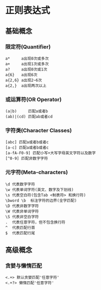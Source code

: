# 正则表达式

## 基础概念

### 限定符(Quantifier)

```限定符
a*     a出现0次或多次
a+     a出现1次或多次
a?     a出现0次或1次
a{6}   a出现6次
a{2,6} a出现2~6次
a{2,}  a出现两次以上
```

### 或运算符(OR Operator)

```或运算符
(a|b)     匹配a或者b
(ab)|(cd) 匹配ab或者cd
```

### 字符类(Character Classes)

```字符类
[abc] 匹配a或者b或者c
[a-c] 匹配a或者b或者c
[a-fA-F0-9] 匹配小写+大写字母英文字符以及数字
[^0-9] 匹配非数字字符
```

### 元字符(Meta-characters)

```元字符
\d 代表数字字符
\w 代表单词字符(英文、数字及下划线)
\s 代表空白符(包含Tab <制表符> 和换行符)
\bword \b  标注字符的边界(全字匹配)
\D 代表非数字字符
\W 代表非单词字符
\S 代表非空白字符
.  代表任意字符，但不包含换行符
^  代表匹配行首
$  代表匹配行尾
```

## 高级概念

### 贪婪与懒惰匹配

```贪婪于懒惰匹配
<.+> 默认贪婪匹配'任意字符'
<.+?> 懒惰匹配'任意字符'
```
